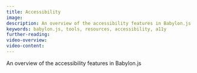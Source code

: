 ```yaml
---
title: Accessibility
image:
description: An overview of the accessibility features in Babylon.js
keywords: babylon.js, tools, resources, accessibility, a11y
further-reading:
video-overview:
video-content:
---
```


An overview of the accessibility features in Babylon.js
